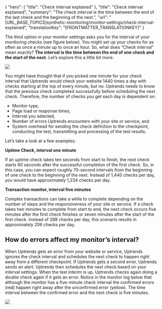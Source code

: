 {
  "hero": {
    "title": "Check interval explained"
  },
  "title": "Check interval explained",
  "summary": "The check interval is the time between the end of the last check and the beginning of the next.",
  "url": "[URL_BASE_TOPICS]synthetic-monitoring/monitor-settings/check-interval-explained",
  "translationKey": "[FRONTMATTER_TRANSLATIONKEY]"
}

The third option in your monitor settings asks you for the interval of your monitoring checks (see figure below). You might set up your checks for as often as once a minute up to once an hour. So, what does “Check interval” mean exactly? **The interval is the time between the end of one check and the start of the next.** Let’s explore this a little bit more.

![]([LINK_URL_1])

You might have thought that if you picked one minute for your check interval that Uptrends would check your website 1440 times a day with checks starting at the top of every minute, but no. Uptrends needs to know that the previous check completed successfully before scheduling the next check. Therefore, the number of checks you get each day is dependent on:

-   Monitor type,
-   Page load or response times,
-   Interval you selected,
-   Number of errors Uptrends encounters with your site or service, and
-   System overhead for sending the check definition to the checkpoint, conducting the test, transmitting and processing of the test results.

Let’s take a look at a few examples:

**Uptime Check, interval one minute**

If an uptime check takes ten seconds from start to finish, the next check starts 60 seconds after the successful completion of the first check. So, in this case, you can expect roughly 70-second intervals from the beginning of one check to the beginning of the next. Instead of 1,440 checks per day, you would have approximately 1,234 checks per day.

**Transaction monitor, interval five minutes**

Complex transactions can take a while to complete depending on the number of steps and the responsiveness of your site or service. If a check takes two minutes to complete from start to end, the next check occurs five minutes after the first check finishes or seven minutes after the start of the first check. Instead of 288 checks per day, this scenario results in approximately 206 checks per day.

## How do errors affect my monitor’s interval?

When Uptrends gets an error from your website or service, Uptrends ignores the check interval and schedules the next check to happen right away from a different checkpoint. If Uptrends gets a second error, Uptrends sends an alert. Uptrends then schedules the next check based on your interval settings. When the test interim is up, Uptrends checks again doing a double check again if it gets an error. Notice in the monitor log below that although the monitor has a five-minute check interval the confirmed errors (red) happen right away after the unconfirmed error (yellow). The time interval between the confirmed error and the next check is five minutes.

![]([LINK_URL_2])

